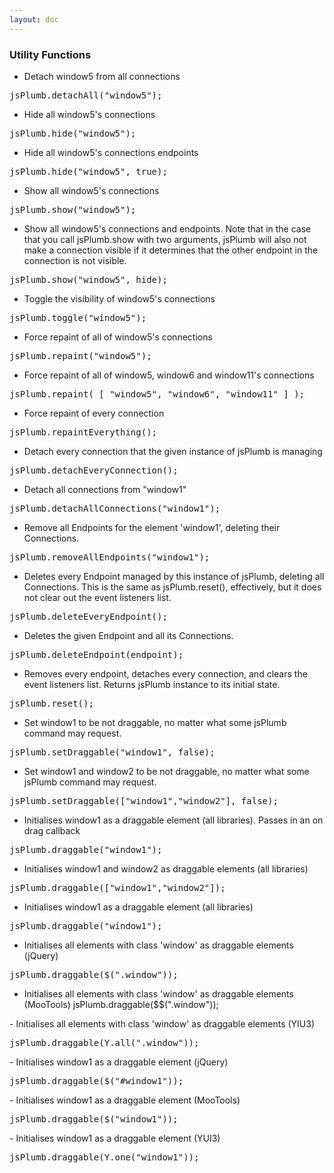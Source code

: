 ```yaml
---
layout: doc
---
```


### Utility Functions
- Detach window5 from all connections
<pre>
jsPlumb.detachAll("window5");
</pre>
- Hide all window5's connections
<pre>
jsPlumb.hide("window5");
</pre>
- Hide all window5's connections endpoints
<pre>
jsPlumb.hide("window5", true);
</pre>
- Show all window5's connections
<pre>
jsPlumb.show("window5");
</pre>
- Show all window5's connections and endpoints.  Note that in the case that you call jsPlumb.show with two arguments, jsPlumb will also not make a connection visible if it determines that the other endpoint in the connection is not visible.
<pre>
jsPlumb.show("window5", hide);
</pre>
- Toggle the visibility of window5's connections
<pre>
jsPlumb.toggle("window5");
</pre>
- Force repaint of all of window5's connections
<pre>
jsPlumb.repaint("window5");
</pre>
- Force repaint of all of window5, window6 and window11's connections
<pre>
jsPlumb.repaint( [ "window5", "window6", "window11" ] );
</pre>
- Force repaint of every connection
<pre>
jsPlumb.repaintEverything();
</pre>
- Detach every connection that the given instance of jsPlumb is managing
<pre>
jsPlumb.detachEveryConnection();
</pre>
- Detach all connections from "window1"
<pre>
jsPlumb.detachAllConnections("window1");
</pre>
- Remove all Endpoints for the element 'window1', deleting their Connections.
<pre>
jsPlumb.removeAllEndpoints("window1");
</pre>
- Deletes every Endpoint managed by this instance of jsPlumb, deleting all Connections. This is the same as jsPlumb.reset(), effectively, but it does not clear out the event listeners list. 
<pre>
jsPlumb.deleteEveryEndpoint();
</pre>
- Deletes the given Endpoint and all its Connections. 
<pre>
jsPlumb.deleteEndpoint(endpoint);
</pre>
- Removes every endpoint, detaches every connection, and clears the event listeners list.  Returns jsPlumb instance to its initial state.  
<pre>
jsPlumb.reset();
</pre>
- Set window1 to be not draggable, no matter what some jsPlumb command may request.
<pre>
jsPlumb.setDraggable("window1", false);
</pre>
- Set window1 and window2 to be not draggable, no matter what some jsPlumb command may request.
<pre>
jsPlumb.setDraggable(["window1","window2"], false);
</pre>
- Initialises window1 as a draggable element (all libraries). Passes in an on drag callback				
<pre>
jsPlumb.draggable("window1");
</pre>
- Initialises window1 and window2 as draggable elements (all libraries)
<pre>
jsPlumb.draggable(["window1","window2"]);
</pre>
- Initialises window1 as a draggable element (all libraries)
<pre>
jsPlumb.draggable("window1");
</pre>
- Initialises all elements with class 'window' as draggable elements (jQuery)
<pre>
jsPlumb.draggable($(".window"));
</pre>
- Initialises all elements with class 'window' as draggable elements (MooTools)
jsPlumb.draggable($$(".window"));
</pre>
- Initialises all elements with class 'window' as draggable elements (YIU3)
<pre>
jsPlumb.draggable(Y.all(".window"));
</pre>
- Initialises window1 as a draggable element (jQuery)
<pre>
jsPlumb.draggable($("#window1"));
</pre>
- Initialises window1 as a draggable element (MooTools)
<pre>
jsPlumb.draggable($("window1"));
</pre>
- Initialises window1 as a draggable element (YUI3)
<pre>
jsPlumb.draggable(Y.one("window1"));
</pre>
